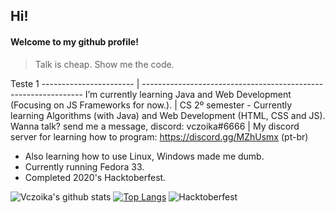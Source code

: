 ## Hi!  
#### Welcome to my github profile! 

> Talk is cheap. Show me the code.

Teste 1
----------------------- | ---------------------------------------------------------------
I’m currently learning Java and Web Development (Focusing on JS Frameworks for now.). | CS 2º semester - Currently learning Algorithms (with Java) and Web Development (HTML, CSS and JS).  
Wanna talk? send me a message, discord: vczoika#6666 | My discord server for learning how to program: https://discord.gg/MZhUsmx (pt-br)  
- Also learning how to use Linux, Windows made me dumb.  
- Currently running Fedora 33.    
- Completed 2020's Hacktoberfest.  
  
  
![Vczoika's github stats](https://github-readme-stats.vercel.app/api?username=vczoika&show_icons=false&theme=dracula)
[![Top Langs](https://github-readme-stats.vercel.app/api/top-langs/?username=vczoika&layout=compact)](https://github.com/vczoika/github-readme-stats)
![Hacktoberfest](https://cdn.discordapp.com/attachments/594033079123705866/767579090055462922/unknown.png)


